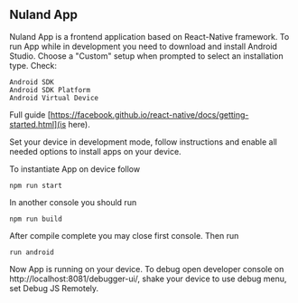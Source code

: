 ## Nuland App

Nuland App is a frontend application based on React-Native framework. To run App while in development you need to download and install Android Studio. Choose a "Custom" setup when prompted to select an installation type. Check:

```
Android SDK
Android SDK Platform
Android Virtual Device
```

Full guide [https://facebook.github.io/react-native/docs/getting-started.html](is here).

Set your device in development mode, follow instructions and enable all needed options to install apps on your device.

To instantiate App on device follow

```
npm run start
```

In another console you should run

```
npm run build
```

After compile complete you may close first console. Then run

```
run android
```

Now App is running on your device.
To debug open developer console on http://localhost:8081/debugger-ui/, shake your device to use debug menu, set Debug JS Remotely.
